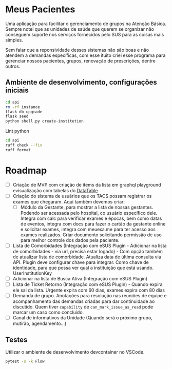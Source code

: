 # Meus Pacientes

Uma aplicação para facilitar o gerenciamento de grupos na Atenção Básica. Sempre notei que as unidades de saúde que querem se organizar não conseguem suporte nos serviços fornecidos pelo SUS para as coisas mais simples.

Sem falar que a reponsividade desses sistemas não são boas e não atendem a demandas específicas, com esse ituito criei esse programa para gerenciar nossos pacientes, grupos, renovação de prescrições, dentre outros.

## Ambiente de desenvolvimento, configurações iniciais

```sh
cd api
rm -rf instance
flask db upgrade
flask seed
python shell.py create-institution
```

Lint python

```sh
cd api
ruff check --fix
ruff format
```

# Roadmap

- [ ] Criação de MVP com criação de items da lista em graphql playground evisualização com tabelas do [DataTable](https://primereact.org/datatable/)
- [ ] Criação do sistema de usuários que os TACS possam registrar os exames que chegaram. Aqui também devemos criar:
    - [ ] Módulo da Gestante, para mostrar a lista de nossas gestantes. Podendo ser acessada pelo hospital, co usuário específico dele. Integra com calc para verificar exames e épocas, bem como datas de eventos, integra com docs para fazer o cartão da gestante online e solicitar exames, integra com meuexa.me para ter acesso aos exames realizados. Criar documento solicitando permissão de uso para melhor controle dos dados pela paciente.
- [ ] Lista de Comorbidades (Integração com eSUS Plugin - Adicionar na lista de comorbidades - via url, precisa estar logado) - Com opção também de atualizar lista de comorbidade. Atualiza data de última consulta via API. Plugin deve configurar chave para integrar. Como chave de identidade, para que possa ver qual a instituição que está usando. UserInstitutionKey
- [ ] Adicionar na lista de Busca Ativa (Integração com eSUS Plugin)
- [ ] Lista de Ticket Retorno (Integração com eSUS Plugin) - Quando expira ele sai da lista. Urgente expira com 60 dias, exames expira com 80 dias
- [ ] Demanda de grupo. Anotações para resolução nas reuniões de equipe e acompanhamento das demandas criadas para dar continuidade ao discutido. Quem tiver `capability` de `can_mark_issue_as_read` pode marcar um caso como concluído.
- [ ] Canal de informativos da Unidade (Quando será o próximo grupo, mutirão, agendamento...)

## Testes

Utilizar o ambiente de desenvolvimento devcontainer no VSCode.

```sh
pytest -s -k Flow
```